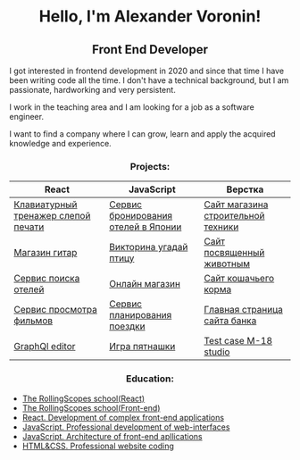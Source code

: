 <h1 align="center">Hello, I'm Alexander Voronin!</h1> 

<h2 align="center">
  Front End Developer
</h2>

<p>I got interested in frontend development in 2020 and since that time I have been writing code all the time. I don't have a technical background, but I am passionate, hardworking and very persistent.</p>
<p>I work in the teaching area and I am looking for a job as a software engineer.</p> 
<p>I want to find a company where I can grow, learn and apply the acquired knowledge and experience.</p>

<h3 align="center"><b>Projects:</b></h3>
<table>
<thead>
<tr>
  <th><b>React</b></th>
  <th><b>JavaScript</b></th>
  <th><b>Верстка</b></th>
</tr>
</thead>
<tbody>
<tr>
  <td><a href="https://github.com/sanich123/keyboardTrainer">Клавиатурный тренажер слепой печати</a></td>
  <td><a href="https://github.com/sanich123/japanBooking">Сервис бронирования отелей в Японии</a></td>

  <td><a href="https://github.com/sanich123/technomart">Сайт магазина строительной техники</a></td>
</tr>
  <tr>
  <td><a href="https://github.com/sanich123/guitarShop">Магазин гитар</a></td>
<td><a href="https://github.com/sanich123/songBird">Викторина угадай птицу</a></td>
    <td><a href="https://github.com/sanich123/onlineZoo">Сайт посвященный животным</a></td>
</tr>
    <tr>
  <td><a href="https://github.com/sanich123/sixCities">Сервис поиска отелей</a></td>
<td><a href="https://github.com/sanich123/onlineStore">Онлайн магазин</a></td>
      <td><a href="https://github.com/sanich123/CatsEnergy">Сайт кошачьего корма</a></td>
</tr>
      <tr>
  <td><a href="https://github.com/sanich123/whatToWatch">Сервис просмотра фильмов</a></td>
<td><a href="https://github.com/sanich123/bigTrip">Сервис планирования поездки</a></td>
  <td><a href="https://github.com/sanich123/ligaBank">Главная страница сайта банка</a></td>
</tr>
<tr>
  <td><a href="https://github.com/sanich123/graphiql-app">GraphQl editor</td>
<td><a href="https://github.com/sanich123/gemPuzzle">Игра пятнашки</a></td>
    <td><a href="https://github.com/sanich123/Test-taskM18Studio">Test case M-18 studio</td>
</tr>
</tbody>
</table>

<h3 align="center"><b>Education:</b></h3>

* [The RollingScopes school(React)](https://app.rs.school/certificate/1sbubqq8)
* [The RollingScopes school(Front-end)](https://drive.google.com/file/d/1-ncI04VWCvUck_rBAowxNcLnFpEYoGjj/view?usp=share_link)
* [React. Development of complex front-end applications](https://drive.google.com/file/d/1ssI-46rSJBBzKL-ActNSJIJ08Mt5Nsnc/view?usp=share_link)
* [JavaScript. Professional development of web-interfaces](https://drive.google.com/file/d/1UQf0h5kPPPtpvTOC6P-ZgPkmDUQEHwK_/view?usp=share_link)
* [JavaScript. Architecture of front-end apllications](https://drive.google.com/file/d/1rTTaYEioAAbpVORRTsRV-AoNsrfrkfvx/view?usp=share_link)
* [HTML&CSS. Professional website coding](https://drive.google.com/file/d/107cjd6y-kZjv9jnB0aQuqul8mkVr7F3z/view?usp=share_link)



